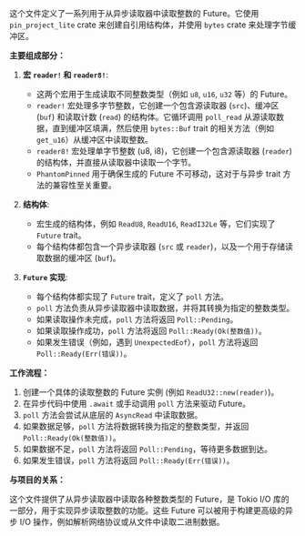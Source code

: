 这个文件定义了一系列用于从异步读取器中读取整数的 Future。它使用 `pin_project_lite` crate 来创建自引用结构体，并使用 `bytes` crate 来处理字节缓冲区。

**主要组成部分：**

1.  **宏 `reader!` 和 `reader8!`**:
    *   这两个宏用于生成读取不同整数类型（例如 `u8`, `u16`, `u32` 等）的 Future。
    *   `reader!` 宏处理多字节整数，它创建一个包含源读取器 (`src`)、缓冲区 (`buf`) 和读取计数 (`read`) 的结构体。它循环调用 `poll_read` 从源读取数据，直到缓冲区填满，然后使用 `bytes::Buf` trait 的相关方法（例如 `get_u16`）从缓冲区中读取整数。
    *   `reader8!` 宏处理单字节整数 (u8, i8)，它创建一个包含源读取器 (`reader`) 的结构体，并直接从读取器中读取一个字节。
    *   `PhantomPinned` 用于确保生成的 Future 不可移动，这对于与异步 trait 方法的兼容性至关重要。

2.  **结构体**:
    *   宏生成的结构体，例如 `ReadU8`, `ReadU16`, `ReadI32Le` 等，它们实现了 `Future` trait。
    *   每个结构体都包含一个异步读取器 (`src` 或 `reader`)，以及一个用于存储读取数据的缓冲区 (`buf`)。

3.  **`Future` 实现**:
    *   每个结构体都实现了 `Future` trait，定义了 `poll` 方法。
    *   `poll` 方法负责从异步读取器中读取数据，并将其转换为指定的整数类型。
    *   如果读取操作未完成，`poll` 方法将返回 `Poll::Pending`。
    *   如果读取操作成功，`poll` 方法将返回 `Poll::Ready(Ok(整数值))`。
    *   如果发生错误（例如，遇到 `UnexpectedEof`），`poll` 方法将返回 `Poll::Ready(Err(错误))`。

**工作流程：**

1.  创建一个具体的读取整数的 Future 实例 (例如 `ReadU32::new(reader)`)。
2.  在异步代码中使用 `.await` 或手动调用 `poll` 方法来驱动 Future。
3.  `poll` 方法会尝试从底层的 `AsyncRead` 中读取数据。
4.  如果数据足够，`poll` 方法将数据转换为指定的整数类型，并返回 `Poll::Ready(Ok(整数值))`。
5.  如果数据不足，`poll` 方法将返回 `Poll::Pending`，等待更多数据到达。
6.  如果发生错误，`poll` 方法将返回 `Poll::Ready(Err(错误))`。

**与项目的关系：**

这个文件提供了从异步读取器中读取各种整数类型的 Future，是 Tokio I/O 库的一部分，用于实现异步读取整数的功能。这些 Future 可以被用于构建更高级的异步 I/O 操作，例如解析网络协议或从文件中读取二进制数据。
